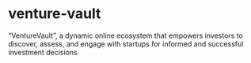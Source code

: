 # venture-vault
“VentureVault”, a dynamic online ecosystem that empowers investors to discover, assess, and engage with startups for informed and successful investment decisions.
